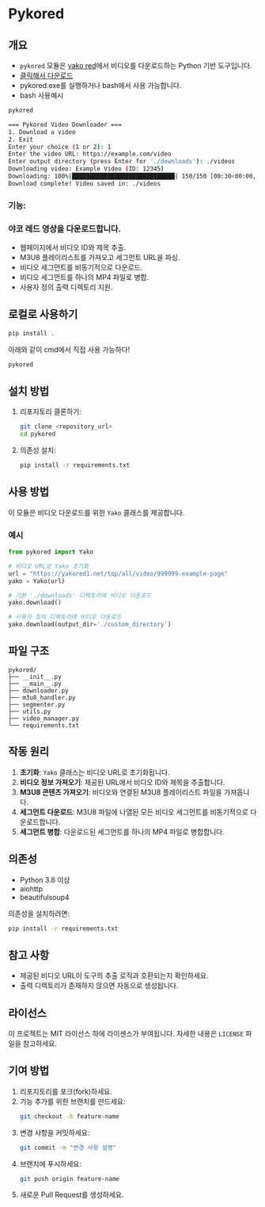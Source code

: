 # Pykored

## 개요
- `pykored` 모듈은 [yako red](https://yakored1.net)에서 비디오를 다운로드하는 Python 기반 도구입니다.
- [클릭해서 다운로드](https://github.com/user-attachments/files/18139474/pykored.zip)
- pykored.exe를 실행하거나 bash에서 사용 가능합니다.
- bash 사용예시
```bash
pykored
```
```bash
=== Pykored Video Downloader ===
1. Download a video
2. Exit
Enter your choice (1 or 2): 1
Enter the video URL: https://example.com/video
Enter output directory (press Enter for './downloads'): ./videos
Downloading video: Example Video (ID: 12345)
Downloading: 100%|█████████████████████████████| 150/150 [00:30<00:00,  5.00segments/s]
Download complete! Video saved in: ./videos
```
### 기능:
### 야코 레드 영상을 다운로드합니다.
- 웹페이지에서 비디오 ID와 제목 추출.
- M3U8 플레이리스트를 가져오고 세그먼트 URL을 파싱.
- 비디오 세그먼트를 비동기적으로 다운로드.
- 비디오 세그먼트를 하나의 MP4 파일로 병합.
- 사용자 정의 출력 디렉토리 지원.

## 로컬로 사용하기
```bash
pip install .
```
아래와 같이 cmd에서 직접 사용 가능하다!
```bash
pykored
```

## 설치 방법

1. 리포지토리 클론하기:
    ```bash
    git clone <repository_url>
    cd pykored
    ```

2. 의존성 설치:
    ```bash
    pip install -r requirements.txt
    ```

## 사용 방법

이 모듈은 비디오 다운로드를 위한 `Yako` 클래스를 제공합니다.

### 예시

```python
from pykored import Yako

# 비디오 URL로 Yako 초기화
url = "https://yakored1.net/top/all/video/999999-example-page"
yako = Yako(url)

# 기본 './downloads' 디렉토리에 비디오 다운로드
yako.download()

# 사용자 정의 디렉토리에 비디오 다운로드
yako.download(output_dir='./custom_directory')
```

## 파일 구조

```
pykored/
├── __init__.py        
├── __main__.py          
├── downloader.py       
├── m3u8_handler.py      
├── segmenter.py
├── utils.py             
├── video_manager.py    
└── requirements.txt
```

## 작동 원리

1. **초기화**: `Yako` 클래스는 비디오 URL로 초기화됩니다.
2. **비디오 정보 가져오기**: 제공된 URL에서 비디오 ID와 제목을 추출합니다.
3. **M3U8 콘텐츠 가져오기**: 비디오와 연결된 M3U8 플레이리스트 파일을 가져옵니다.
4. **세그먼트 다운로드**: M3U8 파일에 나열된 모든 비디오 세그먼트를 비동기적으로 다운로드합니다.
5. **세그먼트 병합**: 다운로드된 세그먼트를 하나의 MP4 파일로 병합합니다.

## 의존성

- Python 3.8 이상
- aiohttp
- beautifulsoup4

의존성을 설치하려면:
```bash
pip install -r requirements.txt
```
## 참고 사항

- 제공된 비디오 URL이 도구의 추출 로직과 호환되는지 확인하세요.
- 출력 디렉토리가 존재하지 않으면 자동으로 생성됩니다.

## 라이선스

이 프로젝트는 MIT 라이선스 하에 라이센스가 부여됩니다. 자세한 내용은 `LICENSE` 파일을 참고하세요.

## 기여 방법

1. 리포지토리를 포크(fork)하세요.
2. 기능 추가를 위한 브랜치를 만드세요:
    ```bash
    git checkout -b feature-name
    ```
3. 변경 사항을 커밋하세요:
    ```bash
    git commit -m "변경 사항 설명"
    ```
4. 브랜치에 푸시하세요:
    ```bash
    git push origin feature-name
    ```
5. 새로운 Pull Request를 생성하세요.
